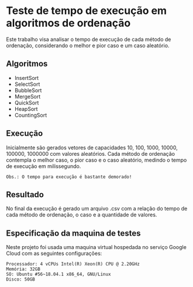 # Teste de tempo de execução em algoritmos de ordenação
Este trabalho visa analisar o tempo de execução de cada método de ordenação, considerando o melhor e pior caso e um caso aleatório.

## Algoritmos
- InsertSort
- SelectSort
- BubbleSort
- MergeSort
- QuickSort
- HeapSort
- CountingSort

## Execução 
Inicialmente são gerados vetores de capacidades 10, 100, 1000, 10000, 100000, 1000000 com valores aleatórios. Cada método de ordenação contempla o melhor caso, o pior caso e o caso aleatório, medindo o tempo de execução em milissegundo.

    Obs.: O tempo para execução é bastante demorado!

## Resultado
No final da execução é gerado um arquivo .csv com a relação do tempo de cada método de ordenação, o caso e a quantidade de valores.

## Especificação da maquina de testes
Neste projeto foi usada uma maquina virtual hospedada no serviço Google Cloud com as seguintes configurações:

    Processador: 4 vCPUs Intel(R) Xeon(R) CPU @ 2.20GHz
    Memória: 32GB
    SO: Ubuntu #56~18.04.1 x86_64, GNU/Linux
    Disco: 50GB
